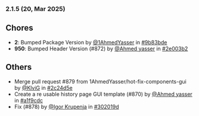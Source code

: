 ### 2.1.5 (20, Mar 2025)
## Chores
- **2**: Bumped Package Version by [<u>@1AhmedYasser</u>](https://www.github.com/1AhmedYasser) in [#9b83bde](https://github.com/buerokratt/Training-Module/commit/9b83bde)
- **950**: Bumped Header Version (#872) by [<u>@Ahmed yasser</u>](https://www.github.com/Ahmedyasser) in [#2e003b2](https://github.com/buerokratt/Training-Module/commit/2e003b2)
## Others
- Merge pull request #879 from 1AhmedYasser/hot-fix-components-gui by [<u>@KlviG</u>](https://www.github.com/KlviG) in [#2c24d5e](https://github.com/buerokratt/Training-Module/commit/2c24d5e)
- Create a re usable history page GUI template (#870) by [<u>@Ahmed yasser</u>](https://www.github.com/Ahmedyasser) in [#a1f9cdc](https://github.com/buerokratt/Training-Module/commit/a1f9cdc)
- Fix (#878) by [<u>@Igor Krupenja</u>](https://www.github.com/IgorKrupenja) in [#302019d](https://github.com/buerokratt/Training-Module/commit/302019d)
